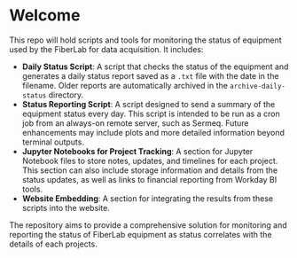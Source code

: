 # Welcome
 
This repo will hold scripts and tools for monitoring the status of equipment used by the FiberLab for data acquisition. It includes:

- **Daily Status Script**: A script that checks the status of the equipment and generates a daily status report saved as a `.txt` file with the date in the filename. Older reports are automatically archived in the `archive-daily-status` directory.
- **Status Reporting Script**: A script designed to send a summary of the equipment status every day. This script is intended to be run as a cron job from an always-on remote server, such as Sermeq. Future enhancements may include plots and more detailed information beyond terminal outputs.
- **Jupyter Notebooks for Project Tracking**: A section for Jupyter Notebook files to store notes, updates, and timelines for each project. This section can also include storage information and details from the status updates, as well as links to financial reporting from Workday BI tools.
- **Website Embedding**: A section for integrating the results from these scripts into the website.

The repository aims to provide a comprehensive solution for monitoring and reporting the status of FiberLab equipment as status correlates with the details of each projects.